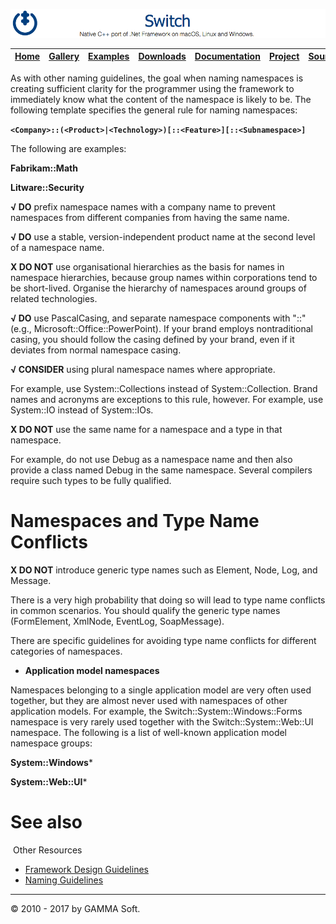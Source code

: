 ![Switch Header](Images/SwitchNativeC++port.png)

| [Home](Home.md) | [Gallery](Gallery.md) | [Examples](Examples.md) | [Downloads](Downloads.md) | [Documentation](Documentation.md) | [Project](https://sourceforge.net/projects/switchpro) | [Source](https://github.com/gammasoft71/switch) | [License](License.md) | [Contact](Contact.md) | [GAMMA Soft](https://gammasoft71.wixsite.com/gammasoft) |
|-----------------|-----------------------|-------------------------|-------------------------|-----------------------------------|-------------------------------------------------------|-------------------------------------------------|-----------------------|-----------------------|---------------------------------------------------------|

As with other naming guidelines, the goal when naming namespaces is creating sufficient clarity for the programmer using the framework to immediately know what the content of the namespace is likely to be. The following template specifies the general rule for naming namespaces:
 
**`<Company>::(<Product>|<Technology>)[::<Feature>][::<Subnamespace>]`**

The following are examples:
 
**Fabrikam::Math**
 
**Litware::Security**
 
**√ DO** prefix namespace names with a company name to prevent namespaces from different companies from having the same name.
 
**√ DO** use a stable, version-independent product name at the second level of a namespace name.
 
**X DO NOT** use organisational hierarchies as the basis for names in namespace hierarchies, because group names within corporations tend to be short-lived. Organise the hierarchy of namespaces around groups of related technologies.
 
**√ DO** use PascalCasing, and separate namespace components with "::" (e.g., Microsoft::Office::PowerPoint). If your brand employs nontraditional casing, you should follow the casing defined by your brand, even if it deviates from normal namespace casing.
 
**√ CONSIDER** using plural namespace names where appropriate.
 
For example, use System::Collections instead of System::Collection. Brand names and acronyms are exceptions to this rule, however. For example, use System::IO instead of System::IOs.
 
**X DO NOT** use the same name for a namespace and a type in that namespace.
 
For example, do not use Debug as a namespace name and then also provide a class named Debug in the same namespace. Several compilers require such types to be fully qualified.
 
# Namespaces and Type Name Conflicts
 
**X DO NOT** introduce generic type names such as Element, Node, Log, and Message.
 
There is a very high probability that doing so will lead to type name conflicts in common scenarios. You should qualify the generic type names (FormElement, XmlNode, EventLog, SoapMessage).
 
There are specific guidelines for avoiding type name conflicts for different categories of namespaces.

* **Application model namespaces**

Namespaces belonging to a single application model are very often used together, but they are almost never used with namespaces of other application models. For example, the Switch::System::Windows::Forms namespace is very rarely used together with the Switch::System::Web::UI namespace. The following is a list of well-known application model namespace groups:
 
**System::Windows***
 
**System::Web::UI***
​​
# See also
​
Other Resources

* [Framework Design Guidelines](FrameworkDesignGuidelines.md)
* [Naming Guidelines](NamingGuidelines.md)

______________________________________________________________________________________________

© 2010 - 2017 by GAMMA Soft.
